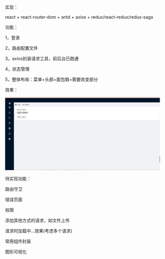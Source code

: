 实现：

react + react-router-dom + antd + axios + redux/react-redux/redux-saga

功能：

1，登录

2，路由配置文件

3，axios封装请求工具，前后台已跑通

4，状态管理

5，整体布局：菜单+头部+面包屑+需要改变部分

效果：

![Image text](https://raw.githubusercontent.com/fanqingyun/awesome-react/master/README/whole.png)


待实现功能：

路由守卫

错误页面

权限

添加其他方式的请求，如文件上传

请求时加载中...效果(考虑多个请求)

常用组件封装

图形可视化

